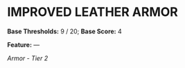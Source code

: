﻿# IMPROVED LEATHER ARMOR

**Base Thresholds:** 9 / 20; **Base Score:** 4

**Feature:** —

*Armor - Tier 2*
